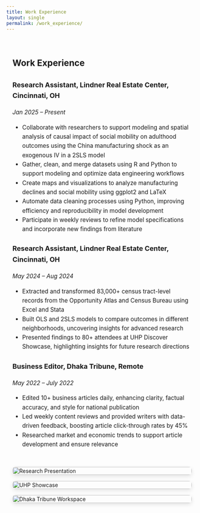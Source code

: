 ```yaml
---
title: Work Experience
layout: single
permalink: /work_experience/
---
```


<style>
.resume-container {
  display: flex;
  flex-wrap: wrap;
  gap: 2rem;
  max-width: 1200px;
  margin: 2rem auto;
  padding: 0 1rem;
  align-items: flex-start;
}
.resume-text {
  flex: 1 1 60%;
  font-size: 0.95rem;
  line-height: 1.6;
}
.resume-gallery {
  flex: 1 1 35%;
  display: flex;
  flex-direction: column;
  gap: 1rem;
}
.resume-gallery img {
  width: 100%;
  border-radius: 8px;
  box-shadow: 0 4px 12px rgba(0,0,0,0.1);
}
</style>

<div class="resume-container">

<!-- 📝 Work Experience Content -->
<div class="resume-text">

<h2>Work Experience</h2>

<h3>Research Assistant, Lindner Real Estate Center, Cincinnati, OH</h3>
<p><em>Jan 2025 – Present</em></p>
<ul>
  <li>Collaborate with researchers to support modeling and spatial analysis of causal impact of social mobility on adulthood outcomes using the China manufacturing shock as an exogenous IV in a 2SLS model</li>
  <li>Gather, clean, and merge datasets using R and Python to support modeling and optimize data engineering workflows</li>
  <li>Create maps and visualizations to analyze manufacturing declines and social mobility using ggplot2 and LaTeX</li>
  <li>Automate data cleaning processes using Python, improving efficiency and reproducibility in model development</li>
  <li>Participate in weekly reviews to refine model specifications and incorporate new findings from literature</li>
</ul>

<h3>Research Assistant, Lindner Real Estate Center, Cincinnati, OH</h3>
<p><em>May 2024 – Aug 2024</em></p>
<ul>
  <li>Extracted and transformed 83,000+ census tract-level records from the Opportunity Atlas and Census Bureau using Excel and Stata</li>
  <li>Built OLS and 2SLS models to compare outcomes in different neighborhoods, uncovering insights for advanced research</li>
  <li>Presented findings to 80+ attendees at UHP Discover Showcase, highlighting insights for future research directions</li>
</ul>

<h3>Business Editor, Dhaka Tribune, Remote</h3>
<p><em>May 2022 – July 2022</em></p>
<ul>
  <li>Edited 10+ business articles daily, enhancing clarity, factual accuracy, and style for national publication</li>
  <li>Led weekly content reviews and provided writers with data-driven feedback, boosting article click-through rates by 45%</li>
  <li>Researched market and economic trends to support article development and ensure relevance</li>
</ul>

</div>

<!-- 📸 Work Gallery -->
<div class="resume-gallery">
  <img src="/assets/images/research-live.jpg" alt="Research Presentation">
  <img src="/assets/images/uhp-showcase.jpg" alt="UHP Showcase">
  <img src="/assets/images/dhaka-tribune.jpg" alt="Dhaka Tribune Workspace">
</div>

</div>
